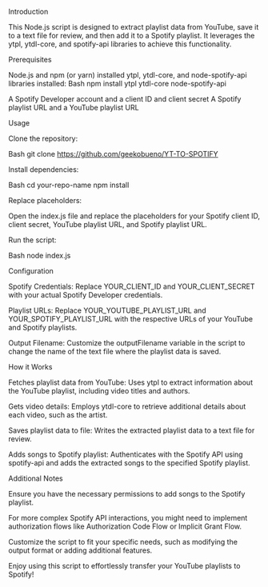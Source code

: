 Introduction


This Node.js script is designed to extract playlist data from YouTube, save it to a text file for review, and then add it to a Spotify playlist. It leverages the ytpl, ytdl-core, and spotify-api libraries to achieve this functionality.

Prerequisites


Node.js and npm (or yarn) installed
ytpl, ytdl-core, and node-spotify-api libraries installed:
Bash
npm install ytpl ytdl-core node-spotify-api

A Spotify Developer account and a client ID and client secret
A Spotify playlist URL and a YouTube playlist URL


Usage


Clone the repository:


Bash
git clone https://github.com/geekobueno/YT-TO-SPOTIFY

Install dependencies:


Bash
cd your-repo-name
npm install   


Replace placeholders:


Open the index.js file and replace the placeholders for your Spotify client ID, client secret, YouTube playlist URL, and Spotify playlist URL.


Run the script:

Bash
node index.js

Configuration


Spotify Credentials: Replace YOUR_CLIENT_ID and YOUR_CLIENT_SECRET with your actual Spotify Developer credentials.

Playlist URLs: Replace YOUR_YOUTUBE_PLAYLIST_URL and YOUR_SPOTIFY_PLAYLIST_URL with the respective URLs of your YouTube and Spotify playlists.

Output Filename: Customize the outputFilename variable in the script to change the name of the text file where the playlist data is saved.


How it Works

Fetches playlist data from YouTube: Uses ytpl to extract information about the YouTube playlist, including video titles and authors.

Gets video details: Employs ytdl-core to retrieve additional details about each video, such as the artist.

Saves playlist data to file: Writes the extracted playlist data to a text file for review.

Adds songs to Spotify playlist: Authenticates with the Spotify API using spotify-api and adds the extracted songs to the specified Spotify playlist.


Additional Notes

Ensure you have the necessary permissions to add songs to the Spotify playlist.

For more complex Spotify API interactions, you might need to implement authorization flows like Authorization Code Flow or Implicit Grant Flow.

Customize the script to fit your specific needs, such as modifying the output format or adding additional features.

Enjoy using this script to effortlessly transfer your YouTube playlists to Spotify!
